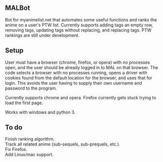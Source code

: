 ## MALBot
Bot for myanimelist.net that automates some useful functions and ranks the anime on a user's PTW list. Currently supports adding tags an empty row, removing tags, updating tags without replacing, and replacing tags. PTW rankings are still under development. 

## Setup
User must have a browser (chrome, firefox, or opera) with no processes open, and the user should be already logged in to MAL on that browser. The code selects a browser with no processes running, opens a driver with cookies found from the default location for the browser, and uses that for login. This avoids the user having to supply their own username and password to the program.

Currently supports chrome and opera. Firefox currently gets stuck trying to load the first page. 

Works with windows and python 3.

## To do
Finish ranking algorithm.</br>
Track all related anime (sub-sequels, sub-prequels, etc.). </br>
Fix Firefox.</br>
Add Linux/mac support.
